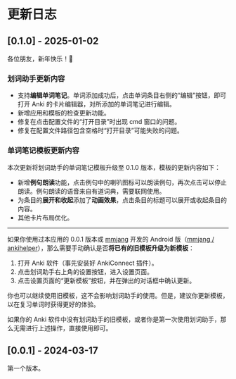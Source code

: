 # 更新日志
## [0.1.0] - 2025-01-02

各位朋友，新年快乐！🎉

### 划词助手更新内容

- 支持**编辑单词笔记**。单词添加成功后，点击单词条目右侧的“编辑”按钮，即可打开 Anki 的卡片编辑器，对所添加的单词笔记进行编辑。
- 新增应用和模板的检查更新功能。
- 修复在点击配置文件的“打开目录”时出现 cmd 窗口的问题。
- 修复在配置文件路径包含空格时“打开目录”可能失败的问题。

### 单词笔记模板更新内容

本次更新将划词助手的单词笔记模板升级至 0.1.0 版本，模板的更新内容如下：

- 新增**例句朗读**功能，点击例句中的喇叭图标可以朗读例句，再次点击可以停止朗读。例句朗读的语音来自有道词典，需要联网使用。
- 为条目的**展开和收起**添加了**动画效果**，点击条目的标题可以展开或收起条目的内容。
- 其他卡片布局优化。

---

如果你使用过本应用的 0.0.1 版本或 [mmjang](https://github.com/mmjang) 开发的 Android 版（[mmjang / ankihelper](https://github.com/mmjang/ankihelper)），那么需要手动确认是否**将已有的旧模板升级为新模板**：

1. 打开 Anki 软件（事先安装好 AnkiConnect 插件）。
1. 点击划词助手右上角的设置按钮，进入设置页面。
1. 点击设置页面的“更新模板”按钮，并在弹出的对话框中确认更新。

你也可以继续使用旧模板，这不会影响划词助手的使用。但是，建议你更新模板，以在复习单词时获得更好的体验。

如果你的 Anki 软件中没有划词助手的旧模板，或者你是第一次使用划词助手，那么无需进行上述操作，直接使用即可。

## [0.0.1] - 2024-03-17

第一个版本。
